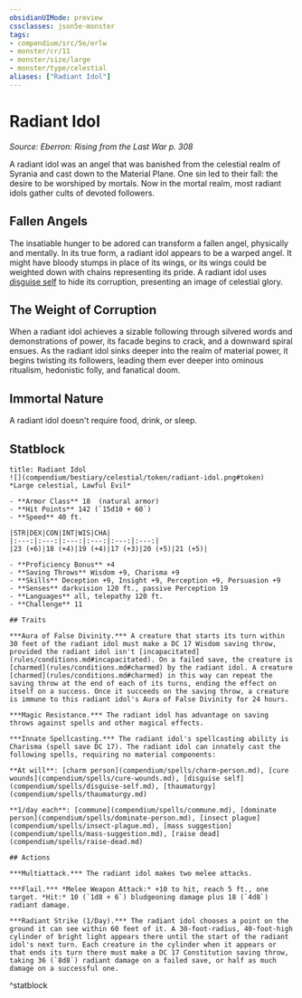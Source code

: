 ```yaml
---
obsidianUIMode: preview
cssclasses: json5e-monster
tags:
- compendium/src/5e/erlw
- monster/cr/11
- monster/size/large
- monster/type/celestial
aliases: ["Radiant Idol"]
---
```

# Radiant Idol
*Source: Eberron: Rising from the Last War p. 308*  

A radiant idol was an angel that was banished from the celestial realm of Syrania and cast down to the Material Plane. One sin led to their fall: the desire to be worshiped by mortals. Now in the mortal realm, most radiant idols gather cults of devoted followers.

## Fallen Angels

The insatiable hunger to be adored can transform a fallen angel, physically and mentally. In its true form, a radiant idol appears to be a warped angel. It might have bloody stumps in place of its wings, or its wings could be weighted down with chains representing its pride. A radiant idol uses [disguise self](disguise-self.md) to hide its corruption, presenting an image of celestial glory.

## The Weight of Corruption

When a radiant idol achieves a sizable following through silvered words and demonstrations of power, its facade begins to crack, and a downward spiral ensues. As the radiant idol sinks deeper into the realm of material power, it begins twisting its followers, leading them ever deeper into ominous ritualism, hedonistic folly, and fanatical doom.

## Immortal Nature

A radiant idol doesn't require food, drink, or sleep.

## Statblock

```ad-statblock
title: Radiant Idol
![](compendium/bestiary/celestial/token/radiant-idol.png#token)
*Large celestial, Lawful Evil*

- **Armor Class** 18  (natural armor)
- **Hit Points** 142 (`15d10 + 60`)
- **Speed** 40 ft.

|STR|DEX|CON|INT|WIS|CHA|
|:---:|:---:|:---:|:---:|:---:|:---:|
|23 (+6)|18 (+4)|19 (+4)|17 (+3)|20 (+5)|21 (+5)|

- **Proficiency Bonus** +4
- **Saving Throws** Wisdom +9, Charisma +9
- **Skills** Deception +9, Insight +9, Perception +9, Persuasion +9
- **Senses** darkvision 120 ft., passive Perception 19
- **Languages** all, telepathy 120 ft.
- **Challenge** 11

## Traits

***Aura of False Divinity.*** A creature that starts its turn within 30 feet of the radiant idol must make a DC 17 Wisdom saving throw, provided the radiant idol isn't [incapacitated](rules/conditions.md#incapacitated). On a failed save, the creature is [charmed](rules/conditions.md#charmed) by the radiant idol. A creature [charmed](rules/conditions.md#charmed) in this way can repeat the saving throw at the end of each of its turns, ending the effect on itself on a success. Once it succeeds on the saving throw, a creature is immune to this radiant idol's Aura of False Divinity for 24 hours.

***Magic Resistance.*** The radiant idol has advantage on saving throws against spells and other magical effects.

***Innate Spellcasting.*** The radiant idol's spellcasting ability is Charisma (spell save DC 17). The radiant idol can innately cast the following spells, requiring no material components:

**At will**: [charm person](compendium/spells/charm-person.md), [cure wounds](compendium/spells/cure-wounds.md), [disguise self](compendium/spells/disguise-self.md), [thaumaturgy](compendium/spells/thaumaturgy.md)

**1/day each**: [commune](compendium/spells/commune.md), [dominate person](compendium/spells/dominate-person.md), [insect plague](compendium/spells/insect-plague.md), [mass suggestion](compendium/spells/mass-suggestion.md), [raise dead](compendium/spells/raise-dead.md)

## Actions

***Multiattack.*** The radiant idol makes two melee attacks.

***Flail.*** *Melee Weapon Attack:* +10 to hit, reach 5 ft., one target. *Hit:* 10 (`1d8 + 6`) bludgeoning damage plus 18 (`4d8`) radiant damage.

***Radiant Strike (1/Day).*** The radiant idol chooses a point on the ground it can see within 60 feet of it. A 30-foot-radius, 40-foot-high cylinder of bright light appears there until the start of the radiant idol's next turn. Each creature in the cylinder when it appears or that ends its turn there must make a DC 17 Constitution saving throw, taking 36 (`8d8`) radiant damage on a failed save, or half as much damage on a successful one.
```
^statblock